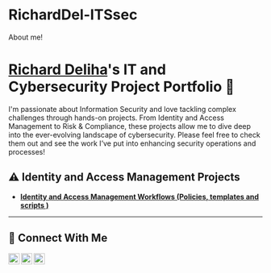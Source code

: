 # RichardDel-ITSsec
About me!
# <a href="https://www.linkedin.com/in/richarddel/">Richard Deliha</a>'s IT and Cybersecurity Project Portfolio 🔐

I'm passionate about Information Security and love tackling complex challenges through hands-on projects. From Identity and Access Management to Risk & Compliance, these projects allow me to dive deep into the ever-evolving landscape of cybersecurity. Please feel free to check them out and see the work I’ve put into enhancing security operations and processes!


## ⚠️ Identity and Access Management Projects


- **[Identity and Access Management Workflows (Policies, templates and scripts )](https://github.com/RichardDel-ITsec/IAM-Analyst-Projects)**


<hr/>

## 🤳 Connect With Me

[<img align="left" alt="___________ | YouTube" width="22px" src="https://cdn.jsdelivr.net/npm/simple-icons@v3/icons/youtube.svg" />][youtube]
[<img align="left" alt="___________ | LinkedIn" width="22px" src="https://cdn.jsdelivr.net/npm/simple-icons@v3/icons/linkedin.svg" />][linkedin]
[<img align="left" alt="___________ | Instagram" width="22px" src="https://cdn.jsdelivr.net/npm/simple-icons@v3/icons/instagram.svg" />][instagram]


[youtube]: https://www.youtube.com/c/___________
[instagram]: https://www.instagram.com/___________
[linkedin]: https://www.linkedin.com/in/richarddel

<!--
<img width="35" alt="image" src="https://github.com/user-attachments/assets/2f41c7cd-5ea8-4475-b451-a37161b6c3fb"> 
<img width="35" alt="image" src="https://github.com/user-attachments/assets/77649969-9910-4994-8b96-74a116cfb2a8">
-->
